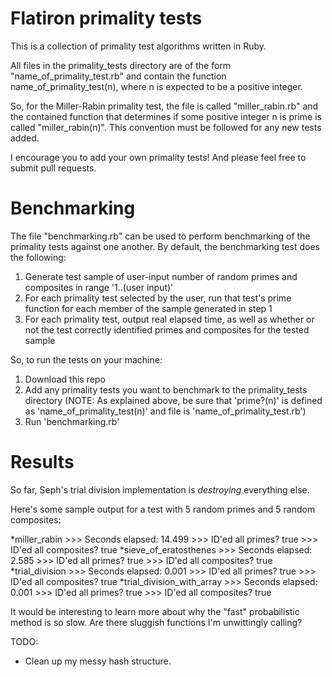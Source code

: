 # Flatiron primality tests

This is a collection of primality test algorithms written in Ruby.

All files in the primality_tests directory are of the form "name_of_primality_test.rb" and contain the function name_of_primality_test(n), where n is expected to be a positive integer.

So, for the Miller-Rabin primality test, the file is called "miller_rabin.rb" and the contained function that determines if some positive integer n is prime is called "miller_rabin(n)". This convention must be followed for any new tests added.

I encourage you to add your own primality tests! And please feel free to submit pull requests.

# Benchmarking

The file "benchmarking.rb" can be used to perform benchmarking of the primality tests against one another. By default, the benchmarking test does the following:

1. Generate test sample of user-input number of random primes and composites in range '1..(user input)'
2. For each primality test selected by the user, run that test's prime function for each member of the sample generated in step 1
3. For each primality test, output real elapsed time, as well as whether or not the test correctly identified primes and composites for the tested sample

So, to run the tests on your machine:

1. Download this repo
2. Add any primality tests you want to benchmark to the primality_tests directory (NOTE: As explained above, be sure that 'prime?(n)' is defined as 'name_of_primality_test(n)' and file is 'name_of_primality_test.rb')
3. Run 'benchmarking.rb'

# Results

So far, Seph's trial division implementation is *destroying* everything else.

Here's some sample output for a test with 5 random primes and 5 random composites:

*miller_rabin >>> Seconds elapsed: 14.499 >>> ID'ed all primes? true >>> ID'ed all composites? true
*sieve_of_eratosthenes >>> Seconds elapsed: 2.585 >>> ID'ed all primes? true >>> ID'ed all composites? true
*trial_division >>> Seconds elapsed: 0.001 >>> ID'ed all primes? true >>> ID'ed all composites? true
*trial_division_with_array >>> Seconds elapsed: 0.001 >>> ID'ed all primes? true >>> ID'ed all composites? true

It would be interesting to learn more about why the "fast" probabilistic method is so slow. Are there sluggish functions I'm unwittingly calling?

TODO:
* Clean up my messy hash structure.